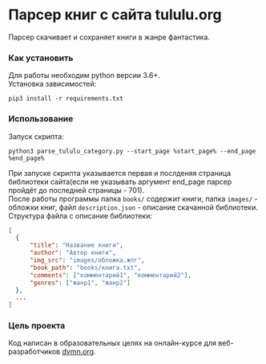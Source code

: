 # Парсер книг с сайта tululu.org

Парсер скачивает и сохраняет книги в жанре фантастика.

### Как установить

Для работы необходим python версии 3.6+. <br>
Установка зависимостей:
```
pip3 install -r requirements.txt
```

### Использование
Запуск скрипта:
```
python3 parse_tululu_category.py --start_page %start_page% --end_page %end_page%
```
При запуске скрипта указывается первая и послденяя страница библиотеки сайта(если не указывать аргумент end_page парсер пройдёт до последней страницы - 701).<br>
После работы программы папка ```books/``` содержит книги, папка ```images/``` - обложки книг, файл ```description.json``` - описание скачанной библиотеки. 
Структура файла с описание библиотеки:
```json
[
  {
      "title": "Название книги",
      "author": "Автор книги",
      "img_src": "images/обложка.жпг",
      "book_path": "books/книга.txt",
      "comments": ["комментарий1", "комментарий2"],
      "genres": ["жанр1", "жанр2"]
  }, 
  ...
]
```

### Цель проекта

Код написан в образовательных целях на онлайн-курсе для веб-разработчиков [dvmn.org](https://dvmn.org/).
